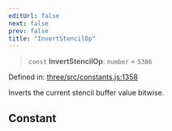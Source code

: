 ```yaml
---
editUrl: false
next: false
prev: false
title: "InvertStencilOp"
---
```


> `const` **InvertStencilOp**: `number` = `5386`

Defined in: [three/src/constants.js:1358](https://github.com/DefinitelyMaybe/three-i18n/blob/fa57b79433d1c349ffb23a78727299c8d4190136/three/src/constants.js#L1358)

Inverts the current stencil buffer value bitwise.

## Constant
